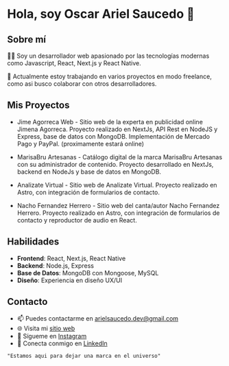# Hola, soy Oscar Ariel Saucedo 👋

## Sobre mí

👨‍💻 Soy un desarrollador web apasionado por las tecnologías modernas como Javascript, React, Next.js y React Native.

🌱 Actualmente estoy trabajando en varios proyectos en modo freelance, como asi busco colaborar con otros desarrolladores.

## Mis Proyectos

- Jime Agorreca Web - Sitio web de la experta en publicidad online Jimena Agorreca. Proyecto realizado en NextJs, API Rest en NodeJS y Express, base de datos con MongoDB. Implementación de Mercado Pago y PayPal. (proximamente estará online)

- MarisaBru Artesanas - Catálogo digital de la marca MarisaBru Artesanas con su administrador de contenido. Proyecto desarrollado en NextJs, backend en NodeJs y base de datos en MongoDB.

- Analizate Virtual - Sitio web de Analizate Virtual. Proyecto realizado en Astro, con integración de formularios de contacto.

- Nacho Fernandez Herrero - Sitio web del canta/autor Nacho Fernandez Herrero. Proyecto realizado en Astro, con integración de formularios de contacto y reproductor de audio en React.

## Habilidades

- **Frontend**: React, Next.js, React Native
- **Backend**: Node.js, Express
- **Base de Datos**: MongoDB con Mongoose, MySQL
- **Diseño**: Experiencia en diseño UX/UI

## Contacto

- 📫 Puedes contactarme en arielsaucedo.dev@gmail.com
- 🌐 Visita mi [sitio web](https://www.arielsaucedo.com.ar)
- 📱 Sígueme en [Instagram](https://www.instagram.com/asaucedo.dev/)
- 💼 Conecta conmigo en [LinkedIn](https://www.linkedin.com/in/oscar-ariel-saucedo/)

```
"Estamos aqui para dejar una marca en el universo"
```
